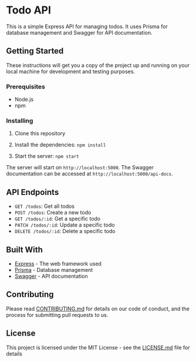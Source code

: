 # Todo API

This is a simple Express API for managing todos. It uses Prisma for database management and Swagger for API documentation.

## Getting Started

These instructions will get you a copy of the project up and running on your local machine for development and testing purposes.

### Prerequisites

- Node.js
- npm

### Installing

1. Clone this repository

2. Install the dependencies: `npm install`

3. Start the server: `npm start`


The server will start on `http://localhost:5000`. The Swagger documentation can be accessed at `http://localhost:5000/api-docs`.

## API Endpoints

- `GET /todos`: Get all todos
- `POST /todos`: Create a new todo
- `GET /todos/:id`: Get a specific todo
- `PATCH /todos/:id`: Update a specific todo
- `DELETE /todos/:id`: Delete a specific todo

## Built With

- [Express](https://expressjs.com/) - The web framework used
- [Prisma](https://www.prisma.io/) - Database management
- [Swagger](https://swagger.io/) - API documentation

## Contributing

Please read [CONTRIBUTING.md](CONTRIBUTING.md) for details on our code of conduct, and the process for submitting pull requests to us.

## License

This project is licensed under the MIT License - see the [LICENSE.md](LICENSE.md) file for details